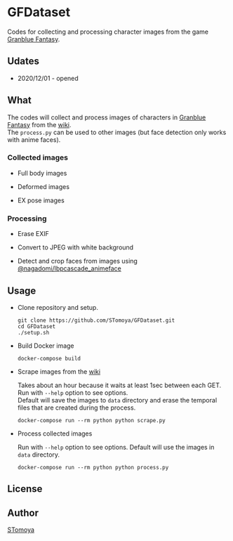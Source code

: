 
# GFDataset

Codes for collecting and processing character images from the game [Granblue Fantasy](https://granbluefantasy.jp/en/).

## Udates

- 2020/12/01 - opened

## What

The codes will collect and process images of characters in [Granblue Fantasy](https://granbluefantasy.jp/en/) from the [wiki](https://gbf-wiki.com/).  
The `process.py` can be used to other images (but face detection only works with anime faces).

### Collected images

- Full body images

- Deformed images

- EX pose images

### Processing

- Erase EXIF

- Convert to JPEG with white background

- Detect and crop faces from images using [@nagadomi/lbpcascade_animeface](https://github.com/nagadomi/lbpcascade_animeface)

## Usage

- Clone repository and setup.

    ```console
    git clone https://github.com/STomoya/GFDataset.git
    cd GFDataset
    ./setup.sh
    ```

- Build Docker image

    ```console
    docker-compose build
    ```

- Scrape images from the [wiki](https://gbf-wiki.com/)

    Takes about an hour because it waits at least 1sec between each GET.
    Run with `--help` option to see options.  
    Default will save the images to `data` directory and erase the temporal files that are created during the process.

    ```console
    docker-compose run --rm python python scrape.py
    ```

- Process collected images

    Run with `--help` option to see options.
    Default will use the images in `data` directory.

    ```console
    docker-compose run --rm python python process.py
    ```

## License

## Author

[STomoya](https://github.com/STomoya)
